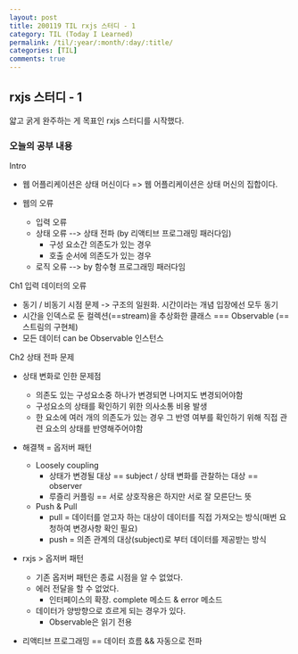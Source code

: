 ```yaml
---
layout: post
title: 200119 TIL rxjs 스터디 - 1
category: TIL (Today I Learned)
permalink: /til/:year/:month/:day/:title/
categories: [TIL]
comments: true
---
```


## rxjs 스터디 - 1

얇고 굵게 완주하는 게 목표인 rxjs 스터디를 시작했다.

### 오늘의 공부 내용

Intro

- 웹 어플리케이션은 상태 머신이다 => 웹 어플리케이션은 상태 머신의 집합이다. 

- 웹의 오류
  - 입력 오류
  - 상태 오류 --> 상태 전파 (by 리액티브 프로그래밍 패러다임)
    - 구성 요소간 의존도가 있는 경우
    - 호출 순서에 의존도가 있는 경우
  - 로직 오류 --> by 함수형 프로그래밍 패러다임 



Ch1 입력 데이터의 오류

- 동기 / 비동기 시점 문제 -> 구조의 일원화. 시간이라는 개념 입장에선 모두 동기
- 시간을 인덱스로 둔 컬렉션(==stream)을 추상화한 클래스 === Observable (==스트림의 구현체)
- 모든 데이터 can be Observable 인스턴스



Ch2 상태 전파 문제

- 상태 변화로 인한 문제점
  - 의존도 있는 구성요소중 하나가 변경되면 나머지도 변경되어야함
  - 구성요소의 상태를 확인하기 위한 의사소통 비용 발생
  - 한 요소에 여러 개의 의존도가 있는 경우 그 반영 여부를 확인하기 위해 직접 관련 요소의 상태를 반영해주어야함 
- 해결책 = 옵저버 패턴
  - Loosely coupling
    - 상태가 변경될 대상 == subject / 상태 변화를 관찰하는 대상 == observer
    - 루즐리 커플링 == 서로 상호작용은 하지만 서로 잘 모른단느 뜻
  - Push & Pull
    - pull = 데이터를 얻고자 하는 대상이 데이터를 직접 가져오는 방식(매번 요청하여 변경사항 확인 필요)
    - push = 의존 관계의 대상(subject)로 부터 데이터를 제공받는 방식 

- rxjs > 옵저버 패턴

  - 기존 옵저버 패턴은 종료 시점을 알 수 없었다. 
  - 에러 전달을 할 수 없었다.
    - 인터페이스의 확장. complete 메소드 & error 메소드 
  - 데이터가 양방향으로 흐르게 되는 경우가 있다. 
    - Observable은 읽기 전용

- 리액티브 프로그래밍 == 데이터 흐름 && 자동으로 전파 

